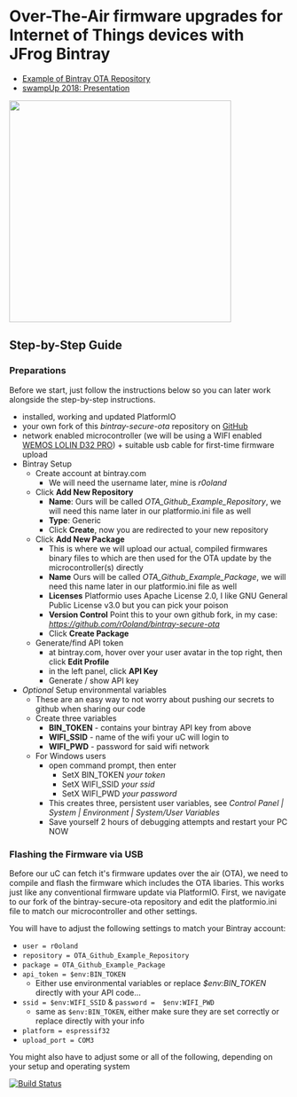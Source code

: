 # Over-The-Air firmware upgrades for Internet of Things devices with JFrog Bintray

* [Example of Bintray OTA Repository](https://bintray.com/ivankravets/platformio-ota/bintray-secure-ota)
* [swampUp 2018: Presentation](https://www.slideshare.net/ivankravets/swampup-overtheair-ota-firmware-upgrades-for-internet-of-things-devices-with-platformio-and-jfrog-bintray)

[<img src="https://user-images.githubusercontent.com/558053/84576259-993ec380-adb3-11ea-97a2-d89db9ee1de2.jpg" width="400">](https://www.youtube.com/watch?v=SrK9Yq_Wh1A)

## Step-by-Step Guide

### Preparations

Before we start, just follow the instructions below so you can later work alongside the step-by-step instructions.

* installed, working and updated PlatformIO
* your own fork of this *bintray-secure-ota* repository on [GitHub](https://github.com/platformio/bintray-secure-ota)
* network enabled microcontroller (we will be using a WIFI enabled [WEMOS LOLIN D32 PRO](https://docs.platformio.org/en/latest/boards/espressif32/lolin_d32_pro.html#id1)) + suitable usb cable for first-time firmware upload
* Bintray Setup
  * Create account at bintray.com
    * We will need the username later, mine is *r0oland*
  * Click **Add New Repository**
    * **Name**: Ours will be called *OTA_Github_Example_Repository*, we will need this name later in our platformio.ini file as well
    * **Type**: Generic
    * Click **Create**, now you are redirected to your new repository
  * Click **Add New Package**
    * This is where we will upload our actual, compiled firmwares binary files to which are then used for the OTA update by the microcontroller(s) directly
    * **Name** Ours will be called *OTA_Github_Example_Package*, we will need this name later in our platformio.ini file as well
    * **Licenses** Platformio uses Apache License 2.0, I like GNU General Public License v3.0 but you can pick your poison
    * **Version Control** Point this to your own github fork, in my case:
    *<https://github.com/r0oland/bintray-secure-ota>*
    * Click **Create Package**
  * Generate/find API token 
    * at bintray.com, hover over your user avatar in the top right, then click **Edit Profile**
    * in the left panel, click **API Key**
    * Generate / show API key
* *Optional* Setup environmental variables
  * These are an easy way to not worry about pushing our secrets to github when sharing our code
  * Create three variables
    * **BIN_TOKEN** - contains your bintray API key from above
    * **WIFI_SSID** - name of the wifi your uC will login to
    * **WIFI_PWD** - password for said wifi network
  * For Windows users
    * open command prompt, then enter
      * SetX BIN_TOKEN *your token*
      * SetX WIFI_SSID *your ssid*
      * SetX WIFI_PWD *your password*
    * This creates three, persistent user variables, see *Control Panel | System | Environment | System/User Variables*
    * Save yourself 2 hours of debugging attempts and restart your PC NOW

### Flashing the Firmware via USB

Before our uC can fetch it's firmware updates over the air (OTA), we need to compile and flash the firmware which includes the OTA libaries. This works just like any conventional firmware update via PlatformIO. First, we navigate to our fork of the bintray-secure-ota repository and edit the platformio.ini file to match our microcontroller and other settings.

You will have to adjust the following settings to match your Bintray account:

* `user = r0oland`
* `repository = OTA_Github_Example_Repository`
* `package = OTA_Github_Example_Package`
* `api_token = $env:BIN_TOKEN`
  * Either use environmental variables or replace *$env:BIN_TOKEN* directly with your API code...
* `ssid = $env:WIFI_SSID` & `password =  $env:WIFI_PWD`
  * same as `$env:BIN_TOKEN`, either make sure they are set correctly or replace directly with your info
* `platform = espressif32` 
* `upload_port = COM3`

You might also have to adjust some or all of the following, depending on your setup and operating system

[![Build Status](https://travis-ci.org/platformio/bintray-secure-ota.svg?branch=master)](https://travis-ci.org/platformio/bintray-secure-ota)